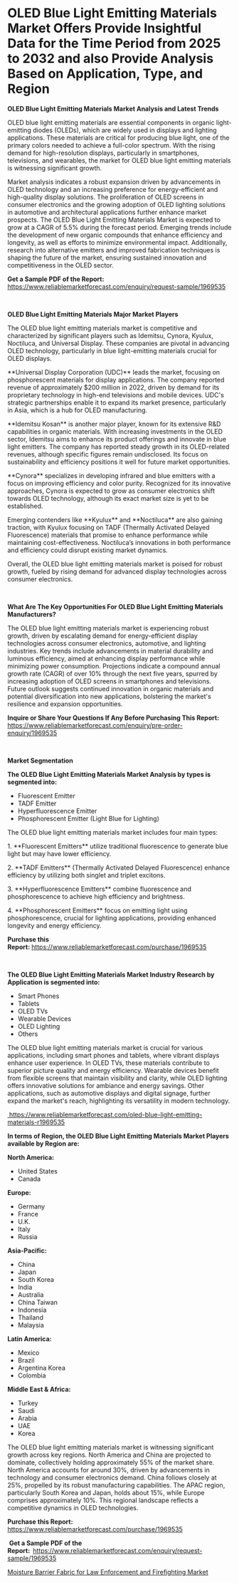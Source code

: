 <p><h1>OLED Blue Light Emitting Materials Market Offers Provide Insightful Data for the Time Period from 2025 to 2032 and also Provide Analysis Based on Application, Type, and Region</h1></p><p><strong>OLED Blue Light Emitting Materials Market Analysis and Latest Trends</strong></p>
<p><p>OLED blue light emitting materials are essential components in organic light-emitting diodes (OLEDs), which are widely used in displays and lighting applications. These materials are critical for producing blue light, one of the primary colors needed to achieve a full-color spectrum. With the rising demand for high-resolution displays, particularly in smartphones, televisions, and wearables, the market for OLED blue light emitting materials is witnessing significant growth.</p><p>Market analysis indicates a robust expansion driven by advancements in OLED technology and an increasing preference for energy-efficient and high-quality display solutions. The proliferation of OLED screens in consumer electronics and the growing adoption of OLED lighting solutions in automotive and architectural applications further enhance market prospects. The OLED Blue Light Emitting Materials Market is expected to grow at a CAGR of 5.5% during the forecast period. Emerging trends include the development of new organic compounds that enhance efficiency and longevity, as well as efforts to minimize environmental impact. Additionally, research into alternative emitters and improved fabrication techniques is shaping the future of the market, ensuring sustained innovation and competitiveness in the OLED sector.</p></p>
<p><strong>Get a Sample PDF of the Report:&nbsp;</strong> <a href="https://www.reliablemarketforecast.com/enquiry/request-sample/1969535?utm_campaign=1167&utm_medium=2&utm_source=Github&utm_content=ia&utm_term=04022025&utm_id=oled-blue-light-emitting-materials">https://www.reliablemarketforecast.com/enquiry/request-sample/1969535</a></p>
<p>&nbsp;</p>
<p><strong>OLED Blue Light Emitting Materials Major Market Players</strong></p>
<p><p>The OLED blue light emitting materials market is competitive and characterized by significant players such as Idemitsu, Cynora, Kyulux, Noctiluca, and Universal Display. These companies are pivotal in advancing OLED technology, particularly in blue light-emitting materials crucial for OLED displays.</p><p>**Universal Display Corporation (UDC)** leads the market, focusing on phosphorescent materials for display applications. The company reported revenue of approximately $200 million in 2022, driven by demand for its proprietary technology in high-end televisions and mobile devices. UDC's strategic partnerships enable it to expand its market presence, particularly in Asia, which is a hub for OLED manufacturing.</p><p>**Idemitsu Kosan** is another major player, known for its extensive R&D capabilities in organic materials. With increasing investments in the OLED sector, Idemitsu aims to enhance its product offerings and innovate in blue light emitters. The company has reported steady growth in its OLED-related revenues, although specific figures remain undisclosed. Its focus on sustainability and efficiency positions it well for future market opportunities.</p><p>**Cynora** specializes in developing infrared and blue emitters with a focus on improving efficiency and color purity. Recognized for its innovative approaches, Cynora is expected to grow as consumer electronics shift towards OLED technology, although its exact market size is yet to be established.</p><p>Emerging contenders like **Kyulux** and **Noctiluca** are also gaining traction, with Kyulux focusing on TADF (Thermally Activated Delayed Fluorescence) materials that promise to enhance performance while maintaining cost-effectiveness. Noctiluca’s innovations in both performance and efficiency could disrupt existing market dynamics.</p><p>Overall, the OLED blue light emitting materials market is poised for robust growth, fueled by rising demand for advanced display technologies across consumer electronics.</p></p>
<p>&nbsp;</p>
<p><strong>What Are The Key Opportunities For OLED Blue Light Emitting Materials Manufacturers?</strong></p>
<p><p>The OLED blue light emitting materials market is experiencing robust growth, driven by escalating demand for energy-efficient display technologies across consumer electronics, automotive, and lighting industries. Key trends include advancements in material durability and luminous efficiency, aimed at enhancing display performance while minimizing power consumption. Projections indicate a compound annual growth rate (CAGR) of over 10% through the next five years, spurred by increasing adoption of OLED screens in smartphones and televisions. Future outlook suggests continued innovation in organic materials and potential diversification into new applications, bolstering the market's resilience and expansion opportunities.</p></p>
<p><strong>Inquire or Share Your Questions If Any Before Purchasing This Report:</strong> <a href="https://www.reliablemarketforecast.com/enquiry/pre-order-enquiry/1969535?utm_campaign=1167&utm_medium=2&utm_source=Github&utm_content=ia&utm_term=04022025&utm_id=oled-blue-light-emitting-materials">https://www.reliablemarketforecast.com/enquiry/pre-order-enquiry/1969535</a></p>
<p>&nbsp;</p>
<p><strong>Market Segmentation</strong></p>
<p><strong>The OLED Blue Light Emitting Materials Market Analysis by types is segmented into:</strong></p>
<p><ul><li>Fluorescent Emitter</li><li>TADF Emitter</li><li>Hyperfluorescence Emitter</li><li>Phosphorescent Emitter (Light Blue for Lighting)</li></ul></p>
<p><p>The OLED blue light emitting materials market includes four main types: </p><p>1. **Fluorescent Emitters** utilize traditional fluorescence to generate blue light but may have lower efficiency.</p><p>2. **TADF Emitters** (Thermally Activated Delayed Fluorescence) enhance efficiency by utilizing both singlet and triplet excitons.</p><p>3. **Hyperfluorescence Emitters** combine fluorescence and phosphorescence to achieve high efficiency and brightness.</p><p>4. **Phosphorescent Emitters** focus on emitting light using phosphorescence, crucial for lighting applications, providing enhanced longevity and energy efficiency.</p></p>
<p><strong>Purchase this Report:&nbsp;</strong><a href="https://www.reliablemarketforecast.com/purchase/1969535?utm_campaign=1167&utm_medium=2&utm_source=Github&utm_content=ia&utm_term=04022025&utm_id=oled-blue-light-emitting-materials">https://www.reliablemarketforecast.com/purchase/1969535</a></p>
<p>&nbsp;</p>
<p><strong>The OLED Blue Light Emitting Materials Market Industry Research by Application is segmented into:</strong></p>
<p><ul><li>Smart Phones</li><li>Tablets</li><li>OLED TVs</li><li>Wearable Devices</li><li>OLED Lighting</li><li>Others</li></ul></p>
<p><p>The OLED blue light emitting materials market is crucial for various applications, including smart phones and tablets, where vibrant displays enhance user experience. In OLED TVs, these materials contribute to superior picture quality and energy efficiency. Wearable devices benefit from flexible screens that maintain visibility and clarity, while OLED lighting offers innovative solutions for ambiance and energy savings. Other applications, such as automotive displays and digital signage, further expand the market's reach, highlighting its versatility in modern technology.</p></p>
<p><a href="https://www.reliablemarketforecast.com/oled-blue-light-emitting-materials-r1969535?utm_campaign=1167&utm_medium=2&utm_source=Github&utm_content=ia&utm_term=04022025&utm_id=oled-blue-light-emitting-materials">&nbsp;https://www.reliablemarketforecast.com/oled-blue-light-emitting-materials-r1969535</a></p>
<p><strong>In terms of Region, the OLED Blue Light Emitting Materials Market Players available by Region are:</strong></p>
<p>
    <p> <strong> North America: </strong>
        <ul>
            <li>United States</li>
            <li>Canada</li>
        </ul>
        </p> 
    <p> <strong> Europe: </strong>
        <ul>
            <li>Germany</li>
            <li>France</li>
            <li>U.K.</li>
            <li>Italy</li>
            <li>Russia</li>
        </ul>
        </p> 
    <p> <strong> Asia-Pacific: </strong>
        <ul>
            <li>China</li>
            <li>Japan</li>
            <li>South Korea</li>
            <li>India</li>
            <li>Australia</li>
            <li>China Taiwan</li>
            <li>Indonesia</li>
            <li>Thailand</li>
            <li>Malaysia</li>
        </ul>
        </p> 
    <p> <strong> Latin America: </strong>
        <ul>
            <li>Mexico</li>
            <li>Brazil</li>
            <li>Argentina Korea</li>
            <li>Colombia</li>
        </ul>
        </p> 
    <p> <strong> Middle East & Africa: </strong>
        <ul>
            <li>Turkey</li>
            <li>Saudi</li>
            <li>Arabia</li>
            <li>UAE</li>
            <li>Korea</li>
        </ul>
    </p>
    </p>
<p><p>The OLED blue light emitting materials market is witnessing significant growth across key regions. North America and China are projected to dominate, collectively holding approximately 55% of the market share. North America accounts for around 30%, driven by advancements in technology and consumer electronics demand. China follows closely at 25%, propelled by its robust manufacturing capabilities. The APAC region, particularly South Korea and Japan, holds about 15%, while Europe comprises approximately 10%. This regional landscape reflects a competitive dynamics in OLED technologies.</p></p>
<p><strong>Purchase this Report: </strong><a href="https://www.reliablemarketforecast.com/purchase/1969535?utm_campaign=1167&utm_medium=2&utm_source=Github&utm_content=ia&utm_term=04022025&utm_id=oled-blue-light-emitting-materials">https://www.reliablemarketforecast.com/purchase/1969535</a></p>
<p>&nbsp;<strong>Get a Sample PDF of the Report:&nbsp;&nbsp;</strong><a href="https://www.reliablemarketforecast.com/enquiry/request-sample/1969535?utm_campaign=1167&utm_medium=2&utm_source=Github&utm_content=ia&utm_term=04022025&utm_id=oled-blue-light-emitting-materials">https://www.reliablemarketforecast.com/enquiry/request-sample/1969535</a></p>
<p><strong></strong></p>
<p><p><a href="https://github.com/mabutironaldo/Market-Research-Report-List-7/blob/main/moisture-barrier-fabric-for-law-enforcement-and-firefighting-market.md?utm_campaign=1167&utm_medium=2&utm_source=Github&utm_content=ia&utm_term=04022025&utm_id=oled-blue-light-emitting-materials">Moisture Barrier Fabric for Law Enforcement and Firefighting Market</a></p></p>